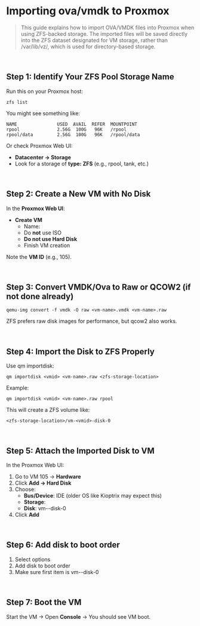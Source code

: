 # Importing ova/vmdk to Proxmox

> This guide explains how to import OVA/VMDK files into Proxmox when using ZFS-backed storage. The imported files will be saved directly into the ZFS dataset designated for VM storage, rather than /var/lib/vz/, which is used for directory-based storage.
> 

<br>

## **Step 1: Identify Your ZFS Pool Storage Name**

Run this on your Proxmox host:

```
zfs list
```

You might see something like:

```
NAME               USED  AVAIL  REFER  MOUNTPOINT
rpool              2.56G  100G   96K   /rpool
rpool/data         2.56G  100G   96K   /rpool/data
```

Or check Proxmox Web UI:

- **Datacenter → Storage**
- Look for a storage of **type: ZFS** (e.g., rpool, tank, etc.)

<br>

## **Step 2: Create a New VM with No Disk**

In the **Proxmox Web UI**:

- **Create VM**
    - Name: <vm-name>
    - Do **not** use ISO
    - **Do not use Hard Disk**
    - Finish VM creation

Note the **VM ID** (e.g., 105).

<br>

## **Step 3: Convert VMDK/Ova to Raw or QCOW2 (if not done already)**

```
qemu-img convert -f vmdk -O raw <vm-name>.vmdk <vm-name>.raw
```

ZFS prefers raw disk images for performance, but qcow2 also works.

<br>

## **Step 4: Import the Disk to ZFS Properly**

Use qm importdisk:

```
qm importdisk <vmid> <vm-name>.raw <zfs-storage-location>
```

Example:

```
qm importdisk <vmid> <vm-name>.raw rpool
```

This will create a ZFS volume like:

```
<zfs-storage-location>/vm-<vmid>-disk-0
```
<br>

## **Step 5: Attach the Imported Disk to VM**

In the Proxmox Web UI:

1. Go to VM 105 → **Hardware**
2. Click **Add → Hard Disk**
3. Choose:
    - **Bus/Device**: IDE (older OS like Kioptrix may expect this)
    - **Storage**: <zfs-storage-location>
    - **Disk**: vm-<vmid>-disk-0
4. Click **Add**

<br>

## **Step 6: Add disk to boot order**

1. Select options
2. Add disk to boot order
3. Make sure first item is vm-<vmid>-disk-0

<br>

## **Step 7: Boot the VM**

Start the VM → Open **Console** → You should see VM boot.
